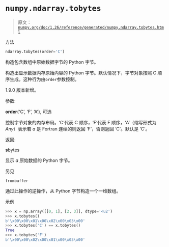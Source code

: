 # `numpy.ndarray.tobytes`

> 原文：[`numpy.org/doc/1.26/reference/generated/numpy.ndarray.tobytes.html`](https://numpy.org/doc/1.26/reference/generated/numpy.ndarray.tobytes.html)

方法

```py
ndarray.tobytes(order='C')
```

构造包含数组中原始数据字节的 Python 字节。

构造出显示数据内存原始内容的 Python 字节。默认情况下，字节对象按照 C 顺序生成。这种行为由`order`参数控制。

1.9.0 版本新增。

参数:

**order**{‘C’, ‘F’, ‘A’}, 可选

控制字节对象的内存布局。‘C’代表 C 顺序，‘F’代表 F 顺序，‘A’（缩写形式为 *Any*）表示若 *a* 是 Fortran 连续的则返回 ‘F’，否则返回 ‘C’。默认是 ‘C’。

返回:

**s**bytes

显示 *a* 原始数据的 Python 字节。

另见

`frombuffer`

通过此操作的逆操作，从 Python 字节构造一个一维数组。

示例

```py
>>> x = np.array([[0, 1], [2, 3]], dtype='<u2')
>>> x.tobytes()
b'\x00\x00\x01\x00\x02\x00\x03\x00'
>>> x.tobytes('C') == x.tobytes()
True
>>> x.tobytes('F')
b'\x00\x00\x02\x00\x01\x00\x03\x00' 
```

